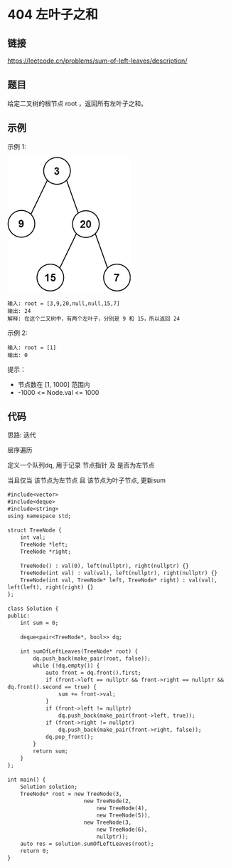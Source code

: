 # 404 左叶子之和
## 链接
https://leetcode.cn/problems/sum-of-left-leaves/description/

## 题目 
给定二叉树的根节点 root ，返回所有左叶子之和。

## 示例
示例 1:

![](img/19example.jpg)
```
输入: root = [3,9,20,null,null,15,7] 
输出: 24 
解释: 在这个二叉树中，有两个左叶子，分别是 9 和 15，所以返回 24
```
示例 2:
```
输入: root = [1]
输出: 0
```

提示：

- 节点数在 [1, 1000] 范围内
- -1000 <= Node.val <= 1000

## 代码
思路: 迭代

层序遍历

定义一个队列dq, 用于记录 节点指针 及 是否为左节点

当且仅当 该节点为左节点 且 该节点为叶子节点, 更新sum


```
#include<vector>
#include<deque>
#include<string>
using namespace std;

struct TreeNode {
	int val;
	TreeNode *left;
	TreeNode *right;
	
	TreeNode() : val(0), left(nullptr), right(nullptr) {}
	TreeNode(int val) : val(val), left(nullptr), right(nullptr) {}
	TreeNode(int val, TreeNode* left, TreeNode* right) : val(val), left(left), right(right) {}
};
	
class Solution {
public:
	int sum = 0;
	
	deque<pair<TreeNode*, bool>> dq;
	
    int sumOfLeftLeaves(TreeNode* root) {
		dq.push_back(make_pair(root, false));
		while (!dq.empty()) {
			auto front = dq.front().first;
			if (front->left == nullptr && front->right == nullptr && dq.front().second == true) {
				sum += front->val;
			}
			if (front->left != nullptr) 
				dq.push_back(make_pair(front->left, true));
			if (front->right != nullptr) 
				dq.push_back(make_pair(front->right, false));
			dq.pop_front();
		}
		return sum;
    }
};

int main() {
	Solution solution;
	TreeNode* root = new TreeNode(3, 
					 	new TreeNode(2,
						 	new TreeNode(4),
							new TreeNode(5)),
					 	new TreeNode(3,
					 		new TreeNode(6),
							nullptr));
	auto res = solution.sumOfLeftLeaves(root);
	return 0;
}
```